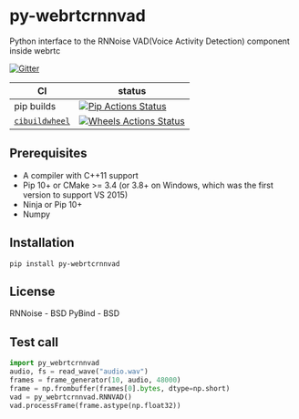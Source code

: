 # py-webrtcrnnvad
Python interface to the RNNoise VAD(Voice Activity Detection) component inside webrtc

[![Gitter][gitter-badge]][gitter-link]

|      CI              | status |
|----------------------|--------|
| pip builds           | [![Pip Actions Status][actions-pip-badge]][actions-pip-link] |
| [`cibuildwheel`][]   | [![Wheels Actions Status][actions-wheels-badge]][actions-wheels-link] |

[gitter-badge]:            https://badges.gitter.im/pybind/Lobby.svg
[gitter-link]:             https://gitter.im/pybind/Lobby
[actions-pip-link]:        https://github.com/jzi040941/py-webrtcrnnvad/actions/workflows/pip.yml
[actions-pip-badge]:       https://github.com/jzi040941/py-webrtcrnnvad/actions/workflows/pip.yml/badge.svg
[actions-wheels-link]:     https://github.com/jzi040941/py-webrtcrnnvad/actions/workflows/wheels.yml
[actions-wheels-badge]:    https://github.com/jzi040941/py-webrtcrnnvad/actions/workflows/wheels.yml/badge.svg 

## Prerequisites

* A compiler with C++11 support
* Pip 10+ or CMake >= 3.4 (or 3.8+ on Windows, which was the first version to support VS 2015)
* Ninja or Pip 10+
* Numpy


## Installation

```
pip install py-webrtcrnnvad
```

## License
RNNoise - BSD
PyBind - BSD


## Test call

```python
import py_webrtcrnnvad
audio, fs = read_wave("audio.wav")
frames = frame_generator(10, audio, 48000)
frame = np.frombuffer(frames[0].bytes, dtype=np.short)
vad = py_webrtcrnnvad.RNNVAD()
vad.processFrame(frame.astype(np.float32))
```

[`cibuildwheel`]:          https://cibuildwheel.readthedocs.io
[FAQ]: http://pybind11.rtfd.io/en/latest/faq.html#working-with-ancient-visual-studio-2009-builds-on-windows
[vs2015_runtime]: https://www.microsoft.com/en-us/download/details.aspx?id=48145
[scikit-build]: https://scikit-build.readthedocs.io/en/latest/

